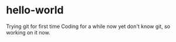 # hello-world
Trying git for first time
Coding for a while now yet don't know git, so working on it now.
